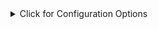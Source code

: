<details>
<summary>Click for Configuration Options</summary>

<table>
  <thead>
    <tr>
    {%- if not disable.option -%}
      <th>option</th>
    {%- endif -%}
    {%- if not disable.description -%}
      <th>description</th>
    {%- endif -%}
    {%- if not disable.type -%}
      <th>type</th>
    {%- endif -%}
    {%- if not disable.required -%}
      <th>required</th>
    {%- endif -%}
    {%- if not disable.default -%}
      <th>default</th>
    {%- endif -%}
    {%- if not disable.example -%}
      <th>example</th>
    {%- endif -%}
    </tr>
  </thead>
  <tbody>
{%- for option in options %}
    <tr>
    {%- if not disable.option -%}
      <td>{{- option.name -}}</td>
    {%- endif -%}
    {%- if not disable.description -%}
      <td>
      {{- option.annotations | find: "tag", "@description" | map: "content" -}}
      {%- if option.annotations | find: "tag", "@remarks" -%}
        <blockquote>{{- option.annotations | find: "tag", "@remarks" | map: "content" -}}</blockquote>
      {%- endif -%}
      </td>
    {%- endif -%}
    {%- if not disable.type -%}
      <td>
      {%- if option.type.type == "reference" -%}
        Object
      {%- elsif option.type.type == "array" -%}
        Array
      {%- else -%}
        {{- option.type.name -}}
      {%- endif -%}
      </td>
    {%- endif -%}
    {%- if not disable.required -%}
      <td>{{- option.flags.isOptional | ternary: "no", "yes" -}}</td>
    {%- endif -%}
    {%- if not disable.default -%}
      <td>
      {%- if option.annotations | find: "tag", "@defaultValue" -%}
        {{- option.annotations | find: "tag", "@defaultValue" | map: "content" -}}
      {%- else -%}
        -
      {%- endif -%}
      </td>
    {%- endif -%}
    {%- if not disable.example -%}
      <td>
        <pre>
{{- option.annotations | find: "tag", "@example" | map: "content" -}}
        </pre>
      </td>
    {%- endif -%}
    </tr>
{%- endfor %}
  </tbody>
</table>

</details>
<br />
